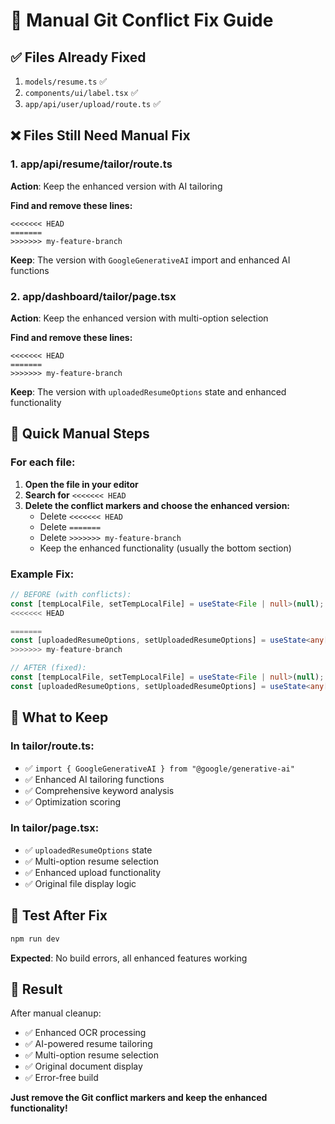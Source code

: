 # 🔧 Manual Git Conflict Fix Guide

## ✅ **Files Already Fixed**
1. `models/resume.ts` ✅
2. `components/ui/label.tsx` ✅  
3. `app/api/user/upload/route.ts` ✅

## ❌ **Files Still Need Manual Fix**

### **1. app/api/resume/tailor/route.ts**
**Action**: Keep the enhanced version with AI tailoring

**Find and remove these lines:**
```
<<<<<<< HEAD
=======
>>>>>>> my-feature-branch
```

**Keep**: The version with `GoogleGenerativeAI` import and enhanced AI functions

### **2. app/dashboard/tailor/page.tsx**
**Action**: Keep the enhanced version with multi-option selection

**Find and remove these lines:**
```
<<<<<<< HEAD
=======
>>>>>>> my-feature-branch
```

**Keep**: The version with `uploadedResumeOptions` state and enhanced functionality

## 🚀 **Quick Manual Steps**

### **For each file:**

1. **Open the file in your editor**
2. **Search for** `<<<<<<< HEAD`
3. **Delete the conflict markers and choose the enhanced version:**
   - Delete `<<<<<<< HEAD`
   - Delete `=======`  
   - Delete `>>>>>>> my-feature-branch`
   - Keep the enhanced functionality (usually the bottom section)

### **Example Fix:**
```typescript
// BEFORE (with conflicts):
const [tempLocalFile, setTempLocalFile] = useState<File | null>(null);
<<<<<<< HEAD

=======
const [uploadedResumeOptions, setUploadedResumeOptions] = useState<any[]>([]);
>>>>>>> my-feature-branch

// AFTER (fixed):
const [tempLocalFile, setTempLocalFile] = useState<File | null>(null);
const [uploadedResumeOptions, setUploadedResumeOptions] = useState<any[]>([]);
```

## 🎯 **What to Keep**

### **In tailor/route.ts:**
- ✅ `import { GoogleGenerativeAI } from "@google/generative-ai"`
- ✅ Enhanced AI tailoring functions
- ✅ Comprehensive keyword analysis
- ✅ Optimization scoring

### **In tailor/page.tsx:**
- ✅ `uploadedResumeOptions` state
- ✅ Multi-option resume selection
- ✅ Enhanced upload functionality
- ✅ Original file display logic

## 🧪 **Test After Fix**

```bash
npm run dev
```

**Expected**: No build errors, all enhanced features working

## 🎉 **Result**

After manual cleanup:
- ✅ Enhanced OCR processing
- ✅ AI-powered resume tailoring  
- ✅ Multi-option resume selection
- ✅ Original document display
- ✅ Error-free build

**Just remove the Git conflict markers and keep the enhanced functionality!**